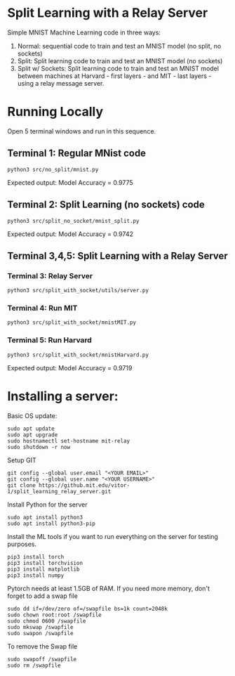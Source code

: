 # Split Learning with a Relay Server

Simple MNIST Machine Learning code in three ways: 
1. Normal: sequential code to train and test an MNIST model (no split, no sockets)
2. Split: Split learning code to train and test an MNIST model (no sockets)
3. Split w/ Sockets: Split learning code to train and test an MNIST model between machines at Harvard - first layers - and MIT - last layers - using a relay message server. 

# Running Locally

Open 5 terminal windows and run in this sequence. 

## Terminal 1: Regular MNist code
```
python3 src/no_split/mnist.py
```

Expected output: Model Accuracy = 0.9775

## Terminal 2: Split Learning (no sockets) code
```
python3 src/split_no_socket/mnist_split.py
```

Expected output: Model Accuracy = 0.9742

## Terminal 3,4,5: Split Learning with a Relay Server

### Terminal 3: Relay Server 
```
python3 src/split_with_socket/utils/server.py
```

### Terminal 4: Run MIT
```
python3 src/split_with_socket/mnistMIT.py
```

### Terminal 5: Run Harvard
```
python3 src/split_with_socket/mnistHarvard.py 
```
Expected output: Model Accuracy = 0.9719

# Installing a server: 

Basic OS update:
```
sudo apt update
sudo apt upgrade
sudo hostnamectl set-hostname mit-relay
sudo shutdown -r now
```

Setup GIT
```
git config --global user.email "<YOUR EMAIL>"
git config --global user.name "<YOUR USERNAME>"
git clone https://github.mit.edu/vitor-1/split_learning_relay_server.git
```

Install Python for the server
```
sudo apt install python3
sudo apt install python3-pip
```

Install the ML tools if you want to run everything on the server for testing purposes. 
```
pip3 install torch
pip3 install torchvision
pip3 install matplotlib
pip3 install numpy
```

Pytorch needs at least 1.5GB of RAM. If you need more memory, don't forget to add a swap file 
```
sudo dd if=/dev/zero of=/swapfile bs=1k count=2048k
sudo chown root:root /swapfile
sudo chmod 0600 /swapfile
sudo mkswap /swapfile
sudo swapon /swapfile
```

To remove the Swap file 
```
sudo swapoff /swapfile
sudo rm /swapfile
```
